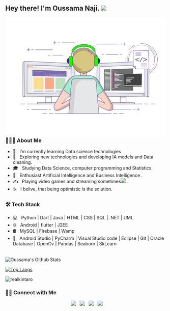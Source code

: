 <h2> Hey there! I'm Oussama Naji. <img src="https://c.tenor.com/pvFJwncehzIAAAAM/hello-there-private-from-penguins-of-madagascar.gif" width="50"></h2>
<img align="right" alt="GIF" src="https://raw.githubusercontent.com/devSouvik/devSouvik/master/gif3.gif" width="500"/>

<h3> 👨🏻‍💻 About Me </h3>

- 🔭 &nbsp; I’m currently learning Data science technologies
- 🤔 &nbsp; Exploring new technologies and developing IA models and Data cleaning.
- 🎓 &nbsp; Studying Data Science, computer programming and Statistics.
- 🌱 &nbsp; Enthusiast Artificial Intelligence and Business Intelligence .
- ✍️ &nbsp; Playing video games and streaming sometimes<a href="https://www.twitch.tv/realkintaro69" target="_blank" rel="noopener noreferrer"><img src="http://assets.stickpng.com/images/580b57fcd9996e24bc43c540.png" width="30" /></a> .
- ☕ &nbsp; I belive, that being optimistic is the solution. 

<h3>🛠 Tech Stack</h3>

- 💻 &nbsp; Python | Dart | Java | HTML | CSS | SQL | .NET | UML
- 🌐 &nbsp; Android | flutter | J2EE
- 🛢 &nbsp; MySQL | Firebase | Wamp
- 🔧 &nbsp; Android Studio | PyCharm | Visual Studio code | Eclipse | Git | Oracle Database | OpenCv | Pandas | Seaborn | SkLearn

<br>

<!-- ![Oussama's Github Stats](https://github-readme-stats.vercel.app/api?username=RealKintaro&show_icons=true&title_color=fff&icon_color=79ff97&text_color=9f9f9f&bg_color=151515) -->
<img align="center" src="https://github-readme-stats.vercel.app/api?username=RealKintaro&include_all_commits=true&count_private=true&show_icons=true&line_height=20&title_color=7A7ADB&icon_color=2234AE&text_color=D3D3D3&bg_color=0,000000,130F40" alt="Oussama's Github Stats">

</br>


[![Top Langs](https://github-readme-stats.vercel.app/api/top-langs/?username=RealKintaro&layout=compact&text_color=daf7dc&bg_color=151515)](https://github.com/RealKintaro/github-readme-stats)

<p align="left"> <img src="https://komarev.com/ghpvc/?username=realkintaro&label=Profile%20views&color=0e75b6&style=flat" alt="realkintaro" /> </p>

<h3> 🤝🏻 Connect with Me </h3>

<p align="center">
&nbsp; <a href="https://www.facebook.com/oussama.naji.99/" target="_blank" rel="noopener noreferrer"><img src="https://www.freepnglogos.com/uploads/facebook-logo-icon/facebook-logo-icon-facebook-icon-png-images-icons-and-png-backgrounds-1.png" width="50" /></a>  
&nbsp; <a href="https://www.instagram.com/oussamaa_naji/?hl=en" target="_blank" rel="noopener noreferrer"><img src="https://img.icons8.com/plasticine/100/000000/instagram-new.png" width="50" /></a>  
&nbsp; <a href="https://www.linkedin.com/in/oussama-naji-986bb6188/" target="_blank" rel="noopener noreferrer"><img src="https://img.icons8.com/plasticine/100/000000/linkedin.png" width="50" /></a>
&nbsp; <a href="mailto:oussama.nj05@gmail.com" target="_blank" rel="noopener noreferrer"><img src="https://img.icons8.com/plasticine/100/000000/gmail.png"  width="50" /></a>
</p>

